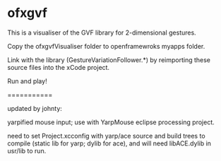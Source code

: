 ofxgvf
=============

This is a visualiser of the GVF library for 2-dimensional gestures.

Copy the ofxgvfVisualiser folder to openframewroks myapps folder. 

Link with the library (GestureVariationFollower.*) by reimporting these source files into the xCode project.

Run and play!

===========

updated by johnty:

yarpified mouse input; use with YarpMouse eclipse processing project.

need to set Project.xcconfig with yarp/ace source and build trees to compile (static lib for yarp; dylib for ace), and will need libACE.dylib in usr/lib to run.